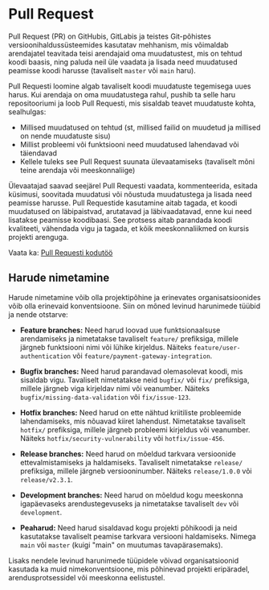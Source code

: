 # Pull Request

Pull Request (PR) on GitHubis, GitLabis ja teistes Git-põhistes versioonihaldussüsteemides kasutatav mehhanism, mis võimaldab arendajatel teavitada teisi arendajaid oma muudatustest, mis on tehtud koodi baasis, ning paluda neil üle vaadata ja lisada need muudatused peamisse koodi harusse (tavaliselt `master` või `main` haru).

Pull Requesti loomine algab tavaliselt koodi muudatuste tegemisega uues harus. Kui arendaja on oma muudatustega rahul, pushib ta selle haru repositooriumi ja loob Pull Requesti, mis sisaldab teavet muudatuste kohta, sealhulgas:
- Millised muudatused on tehtud (st, millised failid on muudetud ja millised on nende muudatuste sisu)
- Millist probleemi või funktsiooni need muudatused lahendavad või täiendavad
- Kellele tuleks see Pull Request suunata ülevaatamiseks (tavaliselt mõni teine arendaja või meeskonnaliige)

Ülevaatajad saavad seejärel Pull Requesti vaadata, kommenteerida, esitada küsimusi, soovitada muudatusi või nõustuda muudatustega ja lisada need peamisse harusse. Pull Requestide kasutamine aitab tagada, et koodi muudatused on läbipaistvad, arutatavad ja läbivaadatavad, enne kui need lisatakse peamisse koodibaasi. See protsess aitab parandada koodi kvaliteeti, vähendada vigu ja tagada, et kõik meeskonnaliikmed on kursis projekti arenguga.

Vaata ka: [Pull Requesti kodutöö](../../homeworks/pullRequest/README.md)

## Harude nimetamine

Harude nimetamine võib olla projektipõhine ja erinevates organisatsioonides võib olla erinevaid konventsioone. Siin on mõned levinud harunimede tüübid ja nende otstarve:

- **Feature branches:** Need harud loovad uue funktsionaalsuse arendamiseks ja nimetatakse tavaliselt `feature/` prefiksiga, millele järgneb funktsiooni nimi või lühike kirjeldus. Näiteks `feature/user-authentication` või `feature/payment-gateway-integration`.

- **Bugfix branches:** Need harud parandavad olemasolevat koodi, mis sisaldab vigu. Tavaliselt nimetatakse neid `bugfix/` või `fix/` prefiksiga, millele järgneb viga kirjeldav nimi või veanumber. Näiteks `bugfix/missing-data-validation` või `fix/issue-123`.

- **Hotfix branches:** Need harud on ette nähtud kriitiliste probleemide lahendamiseks, mis nõuavad kiiret lahendust. Nimetatakse tavaliselt `hotfix/` prefiksiga, millele järgneb probleemi kirjeldus või veanumber. Näiteks `hotfix/security-vulnerability` või `hotfix/issue-456`.

- **Release branches:** Need harud on mõeldud tarkvara versioonide ettevalmistamiseks ja haldamiseks. Tavaliselt nimetatakse `release/` prefiksiga, millele järgneb versiooninumber. Näiteks `release/1.0.0` või `release/v2.3.1`.

- **Development branches:** Need harud on mõeldud kogu meeskonna igapäevaseks arendustegevuseks ja nimetatakse tavaliselt `dev` või `development`.

- **Peaharud:** Need harud sisaldavad kogu projekti põhikoodi ja neid kasutatakse tavaliselt peamise tarkvara versiooni haldamiseks. Nimega `main` või `master` (kuigi "main" on muutumas tavapärasemaks).

Lisaks nendele levinud harunimede tüüpidele võivad organisatsioonid kasutada ka muid nimekonventsioone, mis põhinevad projekti eripäradel, arendusprotsessidel või meeskonna eelistustel.